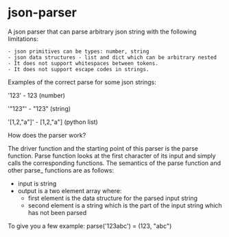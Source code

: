# json-parser

A json parser that can parse arbitrary json string with the following limitations:

    - json primitives can be types: number, string
    - json data structures - list and dict which can be arbitrary nested
    - It does not support whitespaces between tokens.
    - It does not support escape codes in strings.
    
Examples of the correct parse for some json strings:

'123' - 123 (number)

'"123"' - "123" (string)

'[1,2,"a"]' - [1,2,"a"] (python list)

How does the parser work?

The driver function and the starting point of this parser is the parse function. Parse function looks at the first character of its 
input and simply calls the corresponding functions. The semantics of the parse function and other parse_<type> functions are as
follows:

- input is string
- output is a two element array where:
    - first element is the data structure for the parsed input string
    - second element is a string which is the part of the input string which has not been parsed

To give you a few example:
parse('123abc') = (123, "abc")
